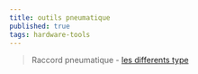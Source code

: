 ```yaml
---
title: outils pneumatique
published: true
tags: hardware-tools
---
```

> Raccord pneumatique - [les differents type](https://www.youtube.com/watch?v=ZiFbipVY_Vw&t=184s)
